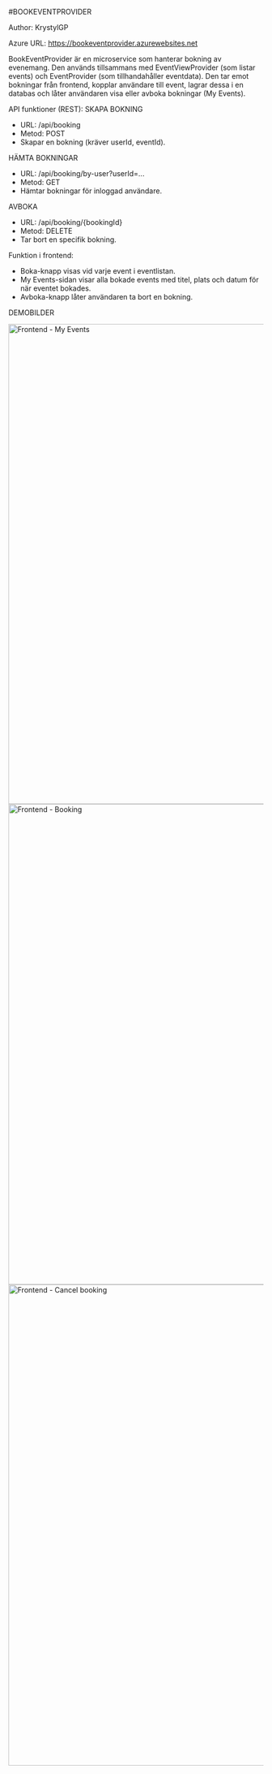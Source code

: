 #BOOKEVENTPROVIDER

Author: KrystylGP

Azure URL: https://bookeventprovider.azurewebsites.net

BookEventProvider är en microservice som hanterar bokning av evenemang. Den används tillsammans med EventViewProvider (som listar events) och EventProvider (som tillhandahåller eventdata).
Den tar emot bokningar från frontend, kopplar användare till event, lagrar dessa i en databas och låter användaren visa eller avboka bokningar (My Events).

API funktioner (REST): 
SKAPA BOKNING
* URL: /api/booking
* Metod: POST
* Skapar en bokning (kräver userId, eventId).

HÄMTA BOKNINGAR 
* URL: /api/booking/by-user?userId=...
* Metod: GET
* Hämtar bokningar för inloggad användare.
  
AVBOKA  
* URL: /api/booking/{bookingId}
* Metod: DELETE
* Tar bort en specifik bokning.

Funktion i frontend:
* Boka-knapp visas vid varje event i eventlistan.
* My Events-sidan visar alla bokade events med titel, plats och datum för när eventet bokades.
* Avboka-knapp låter användaren ta bort en bokning.

DEMOBILDER

<img width="946" alt="Frontend - My Events" src="https://github.com/user-attachments/assets/348adcb9-6e6e-47cc-b347-8170f51b2075" />

<img width="947" alt="Frontend - Booking" src="https://github.com/user-attachments/assets/13ba3e52-69c5-4874-b6cb-6e2ec262ed3b" />

<img width="948" alt="Frontend - Cancel booking" src="https://github.com/user-attachments/assets/80586612-ae3a-4bae-8ff8-5b44211fdc36" />


